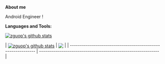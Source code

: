 

**About me**


Android Engineer !


**Languages and Tools:**    



<a href="https://github.com/zguop"><img align="center" src="https://github-readme-stats.vercel.app/api?username=zguop&show_icons=true&include_all_commits=true&theme=buefy&hide_border=true&
title_color=8E354A&text_color=616138&icon_color=616138&count_private=true" alt="zguop's github stats" /></a>

| <a href="https://github.com/zguop"><img align="center" src="https://github-readme-stats.vercel.app/api?username=zguop&show_icons=true&include_all_commits=true&theme=buefy&hide_border=true&
title_color=8E354A&text_color=616138&icon_color=616138" alt="zguop's github stats" /></a> | <a href="https://github.com/anuraghazra/github-readme-stats"><img align="center" src="https://github-readme-stats.vercel.app/api/top-langs/?username=zguop&layout=compact&theme=buefy&hide_border=true&title_color=8E354A&text_color=616138&icon_color=8E354A" /></a> |
| ------------------------------------------------------------ | ------------------------------------------------------------ |
